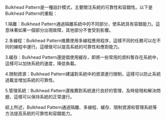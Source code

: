 

Bulkhead Pattern是一種設計模式，主要關注系統的可靠性和容錯性。以下是Bulkhead Pattern的重點：

1.隔離：Bulkhead Pattern通過隔離系統中的不同部分，使系統具有容錯能力。這意味著如果一個部分出現故障，其他部分不會受到影響。

2.多線程：Bulkhead Pattern推薦使用多線程應用程序，這樣不同的任務可以在不同的線程中運行。這樣做可以提高系統的可靠性和應對能力。

3.緩存：Bulkhead Pattern還提倡使用緩存，即將一些常用的資料暫存在系統中，這樣可以加快系統的速度，降低負載。

4.限制資源：Bulkhead Pattern建議對系統中的資源進行限制，這樣可以防止系統過載並增加系統的可靠性。

5.管理系統：Bulkhead Pattern還推薦對系統進行良好的管理，及時發現和解決問題，這樣可以保持系統的正常運行。

綜上所述，Bulkhead Pattern通過隔離、多線程、緩存、限制資源和管理系統等方法提高系統的可靠性和容錯能力。
